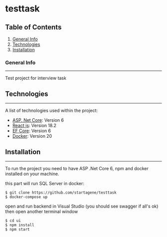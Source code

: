 # testtask

## Table of Contents
1. [General Info](#general-info)
2. [Technologies](#technologies)
3. [Installation](#installation)
### General Info
***
Test project for interview task
## Technologies
***
A list of technologies used within the project:
* [ASP. Net Core](https://docs.microsoft.com/en-us/aspnet/core/release-notes/aspnetcore-6.0?view=aspnetcore-6.0): Version 6 
* [React js](https://reactjs.org/): Version 18.2
* [EF Core](https://docs.microsoft.com/en-us/ef/core/): Version 6
* [Docker](https://www.docker.com//): Version 20
## Installation
***
To run the project you need to have ASP .Net Core 6, npm and docker installed on your machine.

this part will run SQL Server in docker:
```
$ git clone https://github.com/startagene/testtask
$ docker-compose up
```

open and run backend in Visual Studio (you should see swagger if all's ok)
then open another terminal window
```
$ cd ui
$ npm install
$ npm start
```
